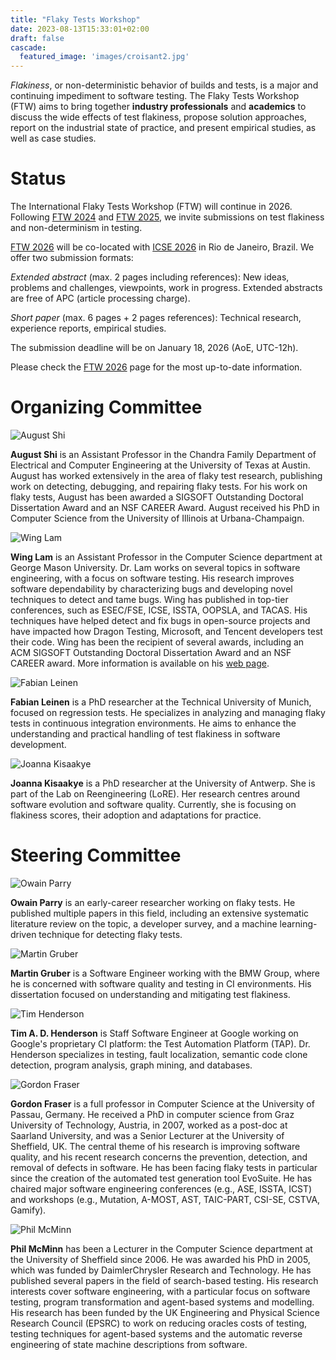 ```yaml
---
title: "Flaky Tests Workshop"
date: 2023-08-13T15:33:01+02:00
draft: false
cascade:
  featured_image: 'images/croisant2.jpg'
---
```


*Flakiness*, or non-deterministic behavior of builds and tests, is a major and continuing impediment to software testing.
The Flaky Tests Workshop (FTW) aims to bring together **industry professionals** and **academics** to discuss the wide effects of test flakiness, propose solution approaches, report on the industrial state of practice, and present empirical studies, as well as case studies.


# Status

The International Flaky Tests Workshop (FTW) will continue in 2026. Following [FTW 2024](https://conf.researchr.org/home/icse-2024/ftw-2024) and [FTW 2025](https://conf.researchr.org/home/icse-2025/ftw-2025), we invite submissions on test flakiness and non-determinism in testing.

[FTW 2026](https://conf.researchr.org/home/icse-2026/ftw-2026) will be co-located with [ICSE 2026](https://conf.researchr.org/home/icse-2026) in Rio de Janeiro, Brazil. We offer two submission formats:

*Extended abstract* (max. 2 pages including references): New ideas, problems and challenges, viewpoints, work in progress. Extended abstracts are free of APC (article processing charge).

*Short paper* (max. 6 pages + 2 pages references): Technical research, experience reports, empirical studies.

The submission deadline will be on January 18, 2026 (AoE, UTC-12h).

Please check the [FTW 2026](https://conf.researchr.org/home/icse-2026/ftw-2026) page for the most up-to-date information.


# Organizing Committee

![August Shi](images/august_shi.jpg)

**August Shi** is an Assistant Professor in the Chandra Family Department of
Electrical and Computer Engineering at the University of Texas at Austin.
August has worked extensively in the area of flaky test research, publishing
work on detecting, debugging, and repairing flaky tests. For his work on flaky
tests, August has been awarded a SIGSOFT Outstanding Doctoral Dissertation
Award and an NSF CAREER Award. August received his PhD in Computer Science from
the University of Illinois at Urbana-Champaign.

![Wing Lam](images/wing_lam.jpg)

**Wing Lam** is an Assistant Professor in the Computer Science department at George Mason University. Dr. Lam works on several topics in software engineering, with a focus on software testing. His research improves software dependability by characterizing bugs and developing novel techniques to detect and tame bugs. Wing has published in top-tier conferences, such as ESEC/FSE, ICSE, ISSTA, OOPSLA, and TACAS. His techniques have helped detect and fix bugs in open-source projects and have impacted how Dragon Testing, Microsoft, and Tencent developers test their code. Wing has been the recipient of several awards, including an ACM SIGSOFT Outstanding Doctoral Dissertation Award and an NSF CAREER award. More information is available on his [web page](https://cs.gmu.edu/~winglam).


![Fabian Leinen](images/fabian_leinen.jpg)

**Fabian Leinen** is a PhD researcher at the Technical University of Munich, focused on regression tests. He specializes in analyzing and managing flaky tests in continuous integration environments. He aims to enhance the understanding and practical handling of test flakiness in software development.


![Joanna Kisaakye](images/joanna_kisaakye.jpg)

**Joanna Kisaakye** is a PhD researcher at the University of Antwerp. She is part of the Lab on Reengineering (LoRE). Her research centres around software evolution and software quality. Currently, she is focusing on flakiness scores, their adoption and adaptations for practice.


# Steering Committee


![Owain Parry](images/owain_parry.jpg)

**Owain Parry** is an early-career researcher working on flaky tests.
He published multiple papers in this field, including an extensive systematic literature review on the topic, a developer survey, and a machine learning-driven technique for detecting flaky tests.
<!-- Owain has served several times as a reviewer for Software Testing, Verification Reliability, a top journal in the field of software testing. He has also served as a student volunteer at ICSE 2022, ICST 2023, and as a session chair at AST 2022. -->

![Martin Gruber](images/martin_gruber.jpg)

**Martin Gruber** is a Software Engineer working with the BMW Group, where he is concerned with software quality and testing in CI environments.
His dissertation focused on understanding and mitigating test flakiness.


![Tim Henderson](images/tim_henderson.jpg)

**Tim A. D. Henderson** is Staff Software Engineer at Google working on Google's proprietary CI platform: the Test Automation Platform (TAP).
Dr. Henderson specializes in testing, fault localization, semantic code clone detection, program analysis, graph mining, and databases.
<!-- Dr. Henderson received a Ph.D. at Case Western Reserve University and was advised by Dr. Andy Podgurksi. -->
<!-- Previous service includes: Track Chair for ICST 2022 Industry Track, organizing multiple instances of the CI/CD Industry Workshop (CCIW) at ICST (2020, 2021, 2023), and serving on the PC for AST 2022, and ICST 2019 (Tools and Demos). -->
<!-- Additionally, Dr. Henderson hosts the Google Journal Club which provides opportunities for the academic and industry testing communities to discuss recent work in Software Engineering. -->


![Gordon Fraser](images/gordon_fraser.jpg)

**Gordon Fraser** is a full professor in Computer Science at the University of Passau, Germany. He received a PhD in computer science from Graz University of Technology, Austria, in 2007, worked as a post-doc at Saarland University, and was a Senior Lecturer at the University of Sheffield, UK. The central theme of his research is improving software quality, and his recent research concerns the prevention, detection, and removal of defects in software. He has been facing flaky tests in particular since the creation of the automated test generation tool EvoSuite. He has chaired major software engineering conferences (e.g., ASE, ISSTA, ICST) and workshops (e.g., Mutation, A-MOST, AST, TAIC-PART, CSI-SE, CSTVA, Gamify).



![Phil McMinn](images/phil_mcminn.jpeg)

**Phil McMinn** has been a Lecturer in the Computer Science department at the University of Sheffield since 2006. He was awarded his PhD in 2005, which was funded by DaimlerChrysler Research and Technology. He has published several papers in the field of search-based testing.
His research interests cover software engineering, with a particular focus on software testing, program transformation and agent-based systems and modelling. His research has been funded by the UK Engineering and Physical Science Research Council (EPSRC) to work on reducing oracles costs of testing, testing techniques for agent-based systems and the automatic reverse engineering of state machine descriptions from software.

